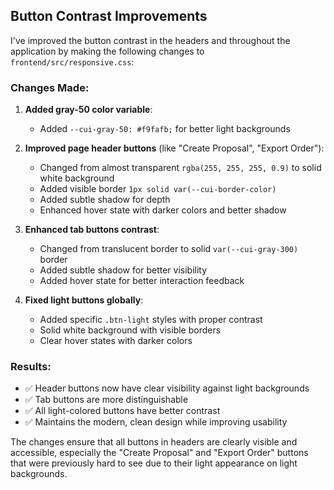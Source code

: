 ## Button Contrast Improvements

I've improved the button contrast in the headers and throughout the application by making the following changes to `frontend/src/responsive.css`:

### Changes Made:

1. **Added gray-50 color variable**:
   - Added `--cui-gray-50: #f9fafb;` for better light backgrounds

2. **Improved page header buttons** (like "Create Proposal", "Export Order"):
   - Changed from almost transparent `rgba(255, 255, 255, 0.9)` to solid white background
   - Added visible border `1px solid var(--cui-border-color)`
   - Added subtle shadow for depth
   - Enhanced hover state with darker colors and better shadow

3. **Enhanced tab buttons contrast**:
   - Changed from translucent border to solid `var(--cui-gray-300)` border
   - Added subtle shadow for better visibility
   - Added hover state for better interaction feedback

4. **Fixed light buttons globally**:
   - Added specific `.btn-light` styles with proper contrast
   - Solid white background with visible borders
   - Clear hover states with darker colors

### Results:
- ✅ Header buttons now have clear visibility against light backgrounds
- ✅ Tab buttons are more distinguishable
- ✅ All light-colored buttons have better contrast
- ✅ Maintains the modern, clean design while improving usability

The changes ensure that all buttons in headers are clearly visible and accessible, especially the "Create Proposal" and "Export Order" buttons that were previously hard to see due to their light appearance on light backgrounds.
